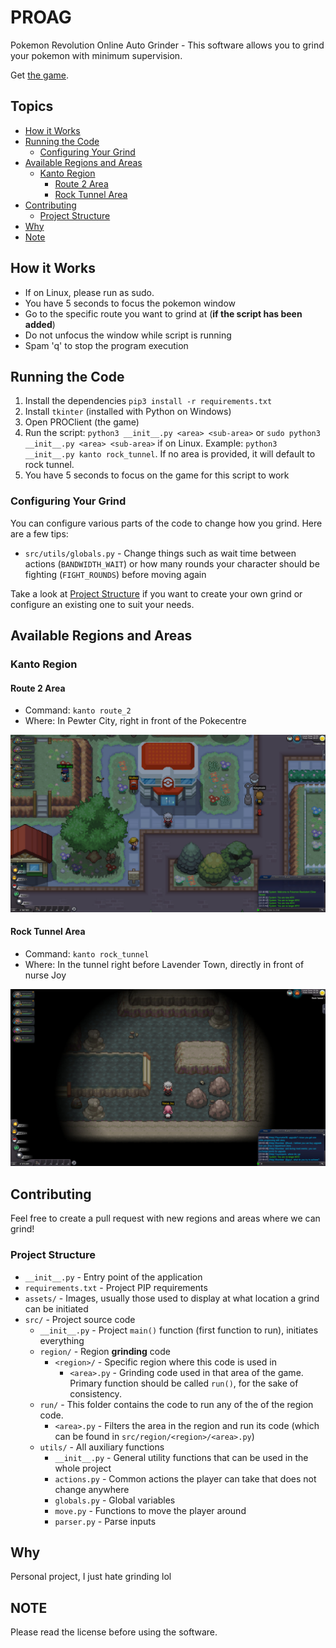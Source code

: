 # PROAG

Pokemon Revolution Online Auto Grinder - This software allows you to grind your pokemon with minimum supervision.

Get [the game](https://pokemonrevolution.net/home).

## Topics

- [How it Works](#how-it-works)
- [Running the Code](#running-the-code)
  - [Configuring Your Grind](#configuring-your-grind)
- [Available Regions and Areas](#available-regions-and-areas)
  - [Kanto Region](#kanto-region)
    - [Route 2 Area](#route-2-area)
    - [Rock Tunnel Area](#rock-tunnel-area)
- [Contributing](#contributing)
  - [Project Structure](#project-structure)
- [Why](#why)
- [Note](#note)

## How it Works

- If on Linux, please run as sudo.
- You have 5 seconds to focus the pokemon window
- Go to the specific route you want to grind at (**if the script has been added**)
- Do not unfocus the window while script is running
- Spam 'q' to stop the program execution

## Running the Code

1. Install the dependencies `pip3 install -r requirements.txt`
2. Install `tkinter` (installed with Python on Windows)
3. Open PROClient (the game)
4. Run the script: `python3 __init__.py <area> <sub-area>` or `sudo python3 __init__.py <area> <sub-area>` if on Linux. Example: `python3 __init__.py kanto rock_tunnel`. If no area is provided, it will default to rock tunnel.
5. You have 5 seconds to focus on the game for this script to work

### Configuring Your Grind

You can configure various parts of the code to change how you grind. Here are a few tips:

- `src/utils/globals.py` - Change things such as wait time between actions (`BANDWIDTH_WAIT`) or how many rounds your character should be fighting (`FIGHT_ROUNDS`) before moving again

Take a look at [Project Structure](#project-structure) if you want to create your own grind or configure an existing one to suit your needs.

## Available Regions and Areas

### Kanto Region

#### Route 2 Area

- Command: `kanto route_2`
- Where: In Pewter City, right in front of the Pokecentre

![Route 2 location](assets/guide_locations/kanto/route_2.jpg)

#### Rock Tunnel Area

- Command: `kanto rock_tunnel`
- Where: In the tunnel right before Lavender Town, directly in front of nurse Joy

![Rock Tunnel location](assets/guide_locations/kanto/rock_tunnel.jpg)

## Contributing

Feel free to create a pull request with new regions and areas where we can grind!

### Project Structure

- `__init__.py` - Entry point of the application
- `requirements.txt` - Project PIP requirements
- `assets/` - Images, usually those used to display at what location a grind can be initiated
- `src/` - Project source code
  - `__init__.py` - Project `main()` function (first function to run), initiates everything
  - `region/` - Region **grinding** code
    - `<region>/` - Specific region where this code is used in
      - `<area>.py` - Grinding code used in that area of the game. Primary function should be called `run()`, for the sake of consistency.
  - `run/` - This folder contains the code to run any of the of the region code.
    - `<area>.py` - Filters the area in the region and run its code (which can be found in `src/region/<region>/<area>.py`)
  - `utils/` - All auxiliary functions
    - `__init__.py` - General utility functions that can be used in the whole project
    - `actions.py` - Common actions the player can take that does not change anywhere
    - `globals.py` - Global variables
    - `move.py` - Functions to move the player around
    - `parser.py` - Parse inputs

## Why

Personal project, I just hate grinding lol

## NOTE

Please read the license before using the software.
